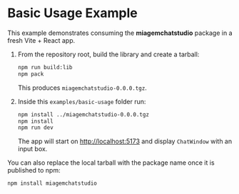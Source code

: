 # Basic Usage Example

This example demonstrates consuming the **miagemchatstudio** package in a fresh Vite + React app.

1. From the repository root, build the library and create a tarball:
   
   ```bash
   npm run build:lib
   npm pack
   ```
   
   This produces `miagemchatstudio-0.0.0.tgz`.

2. Inside this `examples/basic-usage` folder run:

   ```bash
   npm install ../miagemchatstudio-0.0.0.tgz
   npm install
   npm run dev
   ```

   The app will start on <http://localhost:5173> and display `ChatWindow` with an input box.

You can also replace the local tarball with the package name once it is published to npm:

```bash
npm install miagemchatstudio
```
